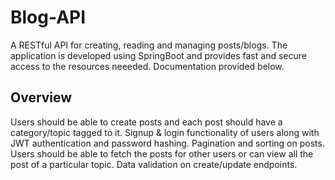 # Blog-API

A RESTful API for creating, reading and managing posts/blogs. The application is developed using SpringBoot and provides fast and secure access to the resources neeeded. Documentation provided below.

## Overview
Users should be able to create posts and each post should have a category/topic tagged to it. Signup & login functionality of users along with JWT authentication and password hashing. Pagination and sorting on posts. Users should be able to fetch the posts for other users or can view all the post of a particular topic. Data validation on create/update endpoints.

